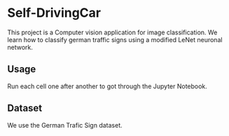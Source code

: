 # Self-DrivingCar

This project is a Computer vision application for image classification. We learn how to classify german traffic signs using a modified LeNet neuronal network.

## Usage
Run each cell one after another to got through the Jupyter Notebook.

## Dataset 
We use the German Trafic Sign dataset.

